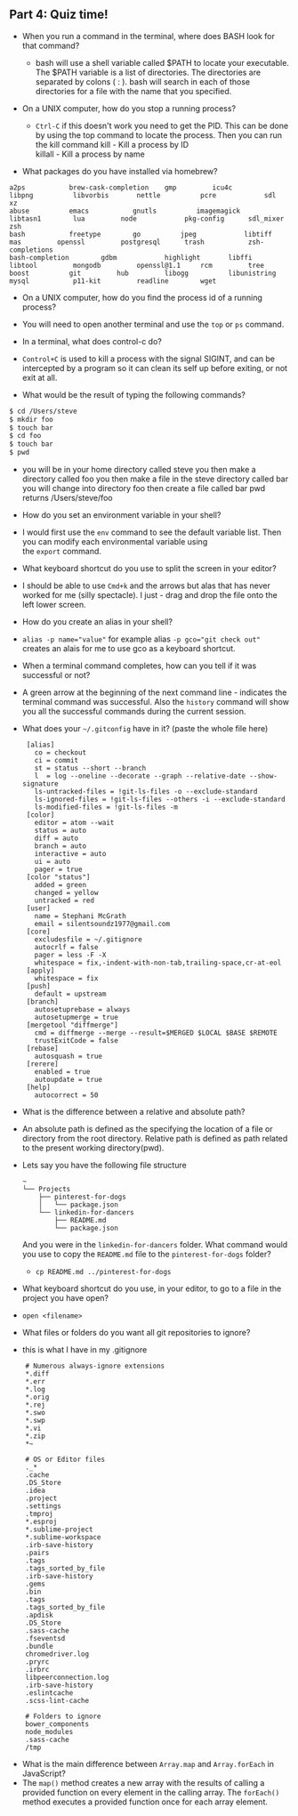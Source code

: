 ## Part 4: Quiz time!


- When you run a command in the terminal, where does BASH look for that command?
  - bash will use a shell variable called $PATH to locate  your executable. The $PATH variable is a list of directories. The directories are separated by colons ( : ). bash will search in each of those directories for a file with the name that you specified.

- On a UNIX computer, how do you stop a running process?
   - `Ctrl-C` if this doesn't work you need to get the PID. This can be done by using the top command to locate the process. Then you can run the kill command
   kill - Kill a process by ID</br>
   killall - Kill a process by name

- What packages do you have installed via homebrew?
 ```
 a2ps			brew-cask-completion	gmp			icu4c			libpng			libvorbis		nettle			pcre			sdl			xz
 abuse			emacs			gnutls			imagemagick		libtasn1		lua			node			pkg-config		sdl_mixer		zsh
 bash			freetype		go			jpeg			libtiff			mas			openssl			postgresql		trash			zsh-completions
 bash-completion		gdbm			highlight		libffi			libtool			mongodb			openssl@1.1		rcm			tree
 boost			git			hub			libogg			libunistring		mysql			p11-kit			readline		wget
 ```

- On a UNIX computer, how do you find the process id of a running process?
 - You will need to open another terminal and use the  `top` or `ps` command.

- In a terminal, what does control-c do?
 -  `Control+C` is used to kill a process with the signal  SIGINT, and can be intercepted by a program so it can clean its self up
    before exiting, or not exit at all.

- What would be the result of typing the following commands?
```sh
$ cd /Users/steve
$ mkdir foo
$ touch bar
$ cd foo
$ touch bar
$ pwd
```
 - you will be in your home directory called steve
   you then make a directory called foo
   you then make a file in the steve directory called bar
   you will change into directory foo
   then create a file called bar
   pwd returns /Users/steve/foo
- How do you set an environment variable in your shell?
 - I would first use the `env` command to see the default variable list. Then you can modify each environmental variable using  
   the `export` command.
- What keyboard shortcut do you use to split the screen in your editor?
 - I should be able to use `Cmd+k` and the arrows but alas
   that has never worked for me (silly spectacle). I just  - drag and drop the file onto the left lower screen.
- How do you create an alias in your shell?
 - `alias -p name="value"` for example alias `-p gco="git check out"` creates an alais for me to use gco as a keyboard shortcut.
- When a terminal command completes, how can you tell if it was successful or not?
 - A green arrow at the beginning of the next command line - indicates the terminal command was successful. Also the `history`
   command will show you all the successful commands during the current session.
- What does your `~/.gitconfig` have in it? (paste the whole file here)
   ```
    [alias]
      co = checkout
      ci = commit
      st = status --short --branch
      l  = log --oneline --decorate --graph --relative-date --show-signature
      ls-untracked-files = !git-ls-files -o --exclude-standard
      ls-ignored-files = !git-ls-files --others -i --exclude-standard
      ls-modified-files = !git-ls-files -m
    [color]
      editor = atom --wait
      status = auto
      diff = auto
      branch = auto
      interactive = auto
      ui = auto
      pager = true
    [color "status"]
      added = green
      changed = yellow
      untracked = red
    [user]
      name = Stephani McGrath
      email = silentsoundz1977@gmail.com
    [core]
      excludesfile = ~/.gitignore
      autocrlf = false
      pager = less -F -X
      whitespace = fix,-indent-with-non-tab,trailing-space,cr-at-eol
    [apply]
      whitespace = fix
    [push]
      default = upstream
    [branch]
      autosetuprebase = always
      autosetupmerge = true
    [mergetool "diffmerge"]
      cmd = diffmerge --merge --result=$MERGED $LOCAL $BASE $REMOTE
      trustExitCode = false
    [rebase]
      autosquash = true
    [rerere]
      enabled = true
      autoupdate = true
    [help]
      autocorrect = 50
    ```

- What is the difference between a relative and absolute path?
 - An absolute path is defined as the specifying the location of a file or directory from the root directory. Relative path is defined as path related to the present working directory(pwd).
- Lets say you have the following file structure

  ```
  ~
  └── Projects
      ├── pinterest-for-dogs
      │   └── package.json
      └── linkedin-for-dancers
          ├── README.md
          └── package.json
  ```

  And you were in the `linkedin-for-dancers` folder. What command would you use to copy the `README.md` file to the `pinterest-for-dogs` folder?
   - `cp README.md ../pinterest-for-dogs`

- What keyboard shortcut do you use, in your editor, to go to a file in the project you have open?
 - `open <filename>`
- What files or folders do you want all git repositories to ignore?
 - this is what I have in my .gitignore
```
    # Numerous always-ignore extensions
    *.diff
    *.err
    *.log
    *.orig
    *.rej
    *.swo
    *.swp
    *.vi
    *.zip
    *~

    # OS or Editor files
    ._*
    .cache
    .DS_Store
    .idea
    .project
    .settings
    .tmproj
    *.esproj
    *.sublime-project
    *.sublime-workspace
    .irb-save-history
    .pairs
    .tags
    .tags_sorted_by_file
    .irb-save-history
    .gems
    .bin
    .tags
    .tags_sorted_by_file
    .apdisk
    .DS_Store
    .sass-cache
    .fseventsd
    .bundle
    chromedriver.log
    .pryrc
    .irbrc
    libpeerconnection.log
    .irb-save-history
    .eslintcache
    .scss-lint-cache

    # Folders to ignore
    bower_components
    node_modules
    .sass-cache
    /tmp
```
- What is the main difference between `Array.map` and `Array.forEach` in JavaScript?
 - The `map()` method creates a new array with the results of calling a provided function on every element in the calling array. The `forEach()` method executes a provided function once for each array element.
